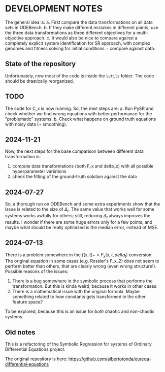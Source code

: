 # DEVELOPMENT NOTES
The general idea is:
a. First compare the data transformations on all data sets in ODEBench.
b. If they make different mistakes in different points, use the three data transformations as three different objectives for a multi-objective approach.
c. It would also be nice to compare against a completely explicit system identification for SR approach, with complex genomes and fitness solving for initial conditions + compare against data.

## State of the repository
Unfortunately, now most of the code is inside the `\utils` folder. The code should be drastically reorganized.

## TODO
The code for C_x is now running. So, the next steps are:
a. Run PySR and check whether we find wrong equations with better performance for the "problematic" systems.
b. Check what happens on ground truth equations with noisy data (+ smoothing).

## 2024-11-21
Now, the next steps for the base comparison between different data transformation is:
1. compute data transformations (both F_x and delta_x) with all possible hyperparameter variations
2. check the fitting of the ground-truth solution against the data 

## 2024-07-27
So, a thorough run on ODEBench and some extra experiments show that the issue is related to the size of $\Delta_t$. The same value that works well for some systems works awfully for others; still, reducing $\Delta_t$ always improves the results. I wonder if there are some huge errors only for a few points, and maybe what should be really optimized is the median error, instead of MSE.

## 2024-07-13
There is a problem somewhere in the $f(x, t) -> F_x(x, t, delta_t)$ conversion. The original equation in some cases (e.g. Rossler's F_x_2) does not seem to perform better than others, that are clearly wrong (even wrong structure!). Possible reasons of the issues:
1. There is a bug somewhere in the symbolic process that performs the transformation. But this is kinda weird, because it works in other cases.
2. There is a mathematical issue with the original formula. Maybe something related to how constants gets transformed in the other feature space?

To be explored, because this is an issue for *both* chaotic and non-chaotic systems.

## Old notes
This is a refactoring of the Symbolic Regression for systems of Ordinary Differential Equations project.

The original repository is here: https://github.com/albertotonda/eureqa-differential-equations
